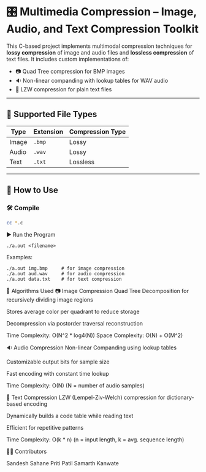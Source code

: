 # 🎛️ Multimedia Compression – Image, Audio, and Text Compression Toolkit

This C-based project implements multimodal compression techniques for **lossy compression** of image and audio files and **lossless compression** of text files. It includes custom implementations of:
- 📷 Quad Tree compression for BMP images
- 🔉 Non-linear companding with lookup tables for WAV audio
- 📝 LZW compression for plain text files

---

## 📁 Supported File Types

| Type   | Extension | Compression Type |
|--------|-----------|------------------|
| Image  | `.bmp`    | Lossy            |
| Audio  | `.wav`    | Lossy            |
| Text   | `.txt`    | Lossless         |

---

## 🚀 How to Use

### 🛠️ Compile

```bash
cc *.c
```

▶️ Run the Program

```
./a.out <filename>
```

Examples:

```
./a.out img.bmp     # for image compression
./a.out aud.wav     # for audio compression
./a.out data.txt    # for text compression
```


🧠 Algorithms Used
📷 Image Compression
Quad Tree Decomposition for recursively dividing image regions

Stores average color per quadrant to reduce storage

Decompression via postorder traversal reconstruction

Time Complexity: O(N^2 * log4(N))
Space Complexity: O(N) + O(M^2)


🔉 Audio Compression
Non-linear Companding using lookup tables

Customizable output bits for sample size

Fast encoding with constant time lookup

Time Complexity: O(N)
(N = number of audio samples)


📝 Text Compression
LZW (Lempel-Ziv-Welch) compression for dictionary-based encoding

Dynamically builds a code table while reading text

Efficient for repetitive patterns

Time Complexity: O(k * n)
(n = input length, k = avg. sequence length)


👨‍💻 Contributors

Sandesh Sahane
Priti Patil
Samarth Kanwate
